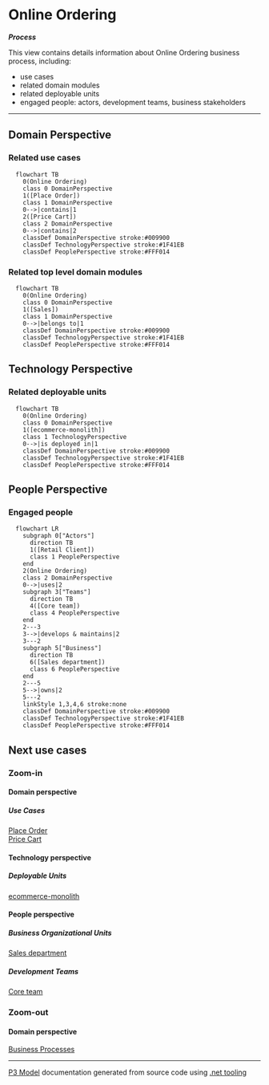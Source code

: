 ﻿
# Online Ordering

***Process***  

This view contains details information about Online Ordering business process, including:
- use cases
- related domain modules
- related deployable units
- engaged people: actors, development teams, business stakeholders  

---



## Domain Perspective


### Related use cases

```mermaid
  flowchart TB
    0(Online Ordering)
    class 0 DomainPerspective
    1([Place Order])
    class 1 DomainPerspective
    0-->|contains|1
    2([Price Cart])
    class 2 DomainPerspective
    0-->|contains|2
    classDef DomainPerspective stroke:#009900
    classDef TechnologyPerspective stroke:#1F41EB
    classDef PeoplePerspective stroke:#FFF014
```

### Related top level domain modules

```mermaid
  flowchart TB
    0(Online Ordering)
    class 0 DomainPerspective
    1([Sales])
    class 1 DomainPerspective
    0-->|belongs to|1
    classDef DomainPerspective stroke:#009900
    classDef TechnologyPerspective stroke:#1F41EB
    classDef PeoplePerspective stroke:#FFF014
```

## Technology Perspective


### Related deployable units

```mermaid
  flowchart TB
    0(Online Ordering)
    class 0 DomainPerspective
    1([ecommerce-monolith])
    class 1 TechnologyPerspective
    0-->|is deployed in|1
    classDef DomainPerspective stroke:#009900
    classDef TechnologyPerspective stroke:#1F41EB
    classDef PeoplePerspective stroke:#FFF014
```

## People Perspective


### Engaged people

```mermaid
  flowchart LR
    subgraph 0["Actors"]
      direction TB
      1([Retail Client])
      class 1 PeoplePerspective
    end
    2(Online Ordering)
    class 2 DomainPerspective
    0-->|uses|2
    subgraph 3["Teams"]
      direction TB
      4([Core team])
      class 4 PeoplePerspective
    end
    2---3
    3-->|develops & maintains|2
    3---2
    subgraph 5["Business"]
      direction TB
      6([Sales department])
      class 6 PeoplePerspective
    end
    2---5
    5-->|owns|2
    5---2
    linkStyle 1,3,4,6 stroke:none
    classDef DomainPerspective stroke:#009900
    classDef TechnologyPerspective stroke:#1F41EB
    classDef PeoplePerspective stroke:#FFF014
```

## Next use cases


### Zoom-in


#### Domain perspective


##### Use Cases

[Place Order](../Modules/Sales/OnlineOrdering/OrderPlacement/PlaceOrder.md)  
[Price Cart](../Modules/Sales/OnlineOrdering/CartPricing/PriceCart.md)  

#### Technology perspective


##### Deployable Units

[ecommerce-monolith](../../Technology/DeployableUnits/EcommerceMonolith.md)  

#### People perspective


##### Business Organizational Units

[Sales department](../../People/BusinessOrganizationalUnits/SalesDepartment.md)  

##### Development Teams

[Core team](../../People/DevelopmentTeams/CoreTeam.md)  

### Zoom-out


#### Domain perspective

[Business Processes](BusinessProcesses.md)  

---

[P3 Model](https://github.com/P3-model/P3-model) documentation generated from source code using [.net tooling](https://github.com/P3-model/P3-model-dotnet)